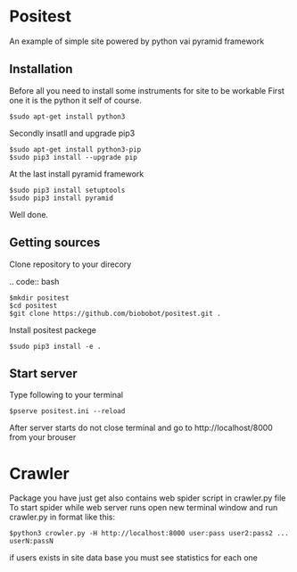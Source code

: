 Positest
========

An example of simple site powered by python vai pyramid framework

Installation
------------

Before all you need to install some instruments for site to be workable
First one it is the python it self of course.

    $sudo apt-get install python3
    
Secondly  insatll and upgrade pip3

    $sudo apt-get install python3-pip 
    $sudo pip3 install --upgrade pip
    
At the last install pyramid framework 

    $sudo pip3 install setuptools
    $sudo pip3 install pyramid
    
Well done.

Getting sources
---------------

Clone repository to your direcory

.. code:: bash

    $mkdir positest
    $cd positest
    $git clone https://github.com/biobobot/positest.git .
    
Install positest packege

    $sudo pip3 install -e .
    
Start server
------------

Type following to your terminal

    $pserve positest.ini --reload
    
After server starts do not close terminal and go to http://localhost/8000 from your brouser

Crawler
=======

Package you have just get also contains web spider script in crawler.py file
To start spider while web server runs open new terminal window and run crawler.py in format like this:

    $python3 crowler.py -H http://localhost:8000 user:pass user2:pass2 ... userN:passN
    
if users exists in site data base you must see statistics for each one


